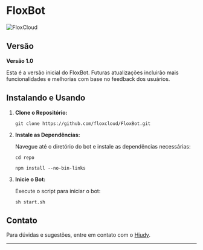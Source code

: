 # FloxBot

![FloxCloud](https://i.ibb.co/cyTw3hR/Cloud-illustrated-Hosting-Logo-20240813-133256-0000.png) <!-- Substitua pelo link para a imagem do logo da hospedagem -->

## Versão

**Versão 1.0**

Esta é a versão inicial do FloxBot. Futuras atualizações incluirão mais funcionalidades e melhorias com base no feedback dos usuários.

## Instalando e Usando

1. **Clone o Repositório:**

   `git clone https://github.com/floxcloud/FloxBot.git`

2. **Instale as Dependências:**

   Navegue até o diretório do bot e instale as dependências necessárias:

   `cd repo`

   `npm install --no-bin-links`

3. **Inicie o Bot:**

   Execute o script para iniciar o bot:

   `sh start.sh`

## Contato

Para dúvidas e sugestões, entre em contato com o [Hiudy](https://wa.me/553399285117).

---

